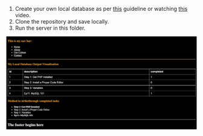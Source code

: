 1. Create your own local database as per [this](/11-%20MySql/index.sql) guideline or watching [this](https://laracasts.com/series/php-for-beginners/episodes/11) video.
2. Clone the repository and save locally.
3. Run the server in this folder.

![Database visualization](/Screenshots/db-visualization.png)

